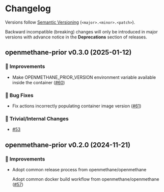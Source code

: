 # Changelog

Versions follow [Semantic Versioning](https://semver.org/) (`<major>.<minor>.<patch>`).

Backward incompatible (breaking) changes will only be introduced in major versions
with advance notice in the **Deprecations** section of releases.


<!--
You should *NOT* be adding new changelog entries to this file, this
file is managed by towncrier. See changelog/README.md.

You *may* edit previous changelogs to fix problems like typo corrections or such.
To add a new changelog entry, please see
https://pip.pypa.io/en/latest/development/contributing/#news-entries,
noting that we use the `changelog` directory instead of news, md instead
of rst and use slightly different categories.
-->

<!-- towncrier release notes start -->

## openmethane-prior v0.3.0 (2025-01-12)

### 🎉 Improvements

- Make OPENMETHANE_PRIOR_VERSION environment variable available inside the container ([#60](https://github.com/openmethane/openmethane-prior/pulls/60))

### 🐛 Bug Fixes

- Fix actions incorrectly populating container image version ([#61](https://github.com/openmethane/openmethane-prior/pulls/61))

### 🔧 Trivial/Internal Changes

- [#53](https://github.com/openmethane/openmethane-prior/pulls/53)


## openmethane-prior v0.2.0 (2024-11-21)

### 🎉 Improvements

- Adopt common release process from openmethane/openmethane

  Adopt common docker build workflow from openmethane/openmethane ([#57](https://github.com/openmethane/openmethane-prior/pulls/57))
